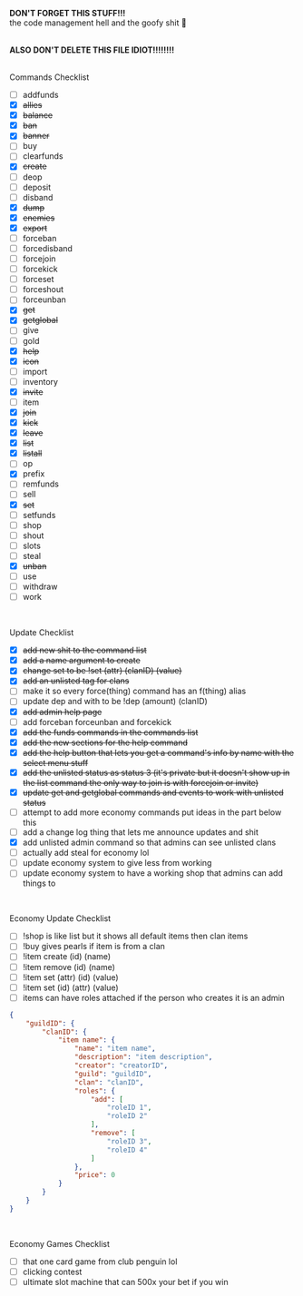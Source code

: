 **DON'T FORGET THIS STUFF!!!**<br>
the code management hell and the goofy shit 🙏
<br>
<br>

**ALSO DON'T DELETE THIS FILE IDIOT!!!!!!!!**
<br>
<br>

Commands Checklist
- [ ] addfunds
- [x] ~~allies~~
- [x] ~~balance~~
- [x] ~~ban~~
- [x] ~~banner~~
- [ ] buy
- [ ] clearfunds
- [x] ~~create~~
- [ ] deop
- [ ] deposit
- [ ] disband
- [x] ~~dump~~
- [x] ~~enemies~~
- [x] ~~export~~
- [ ] forceban
- [ ] forcedisband
- [ ] forcejoin
- [ ] forcekick
- [ ] forceset
- [ ] forceshout
- [ ] forceunban
- [x] ~~get~~
- [x] ~~getglobal~~
- [ ] give
- [ ] gold
- [x] ~~help~~
- [x] ~~icon~~
- [ ] import
- [ ] inventory
- [x] ~~invite~~
- [ ] item
- [x] ~~join~~
- [x] ~~kick~~
- [x] ~~leave~~
- [x] ~~list~~
- [x] ~~listall~~
- [ ] op
- [x] prefix
- [ ] remfunds
- [ ] sell
- [x] ~~set~~
- [ ] setfunds
- [ ] shop
- [ ] shout
- [ ] slots
- [ ] steal
- [x] ~~unban~~
- [ ] use
- [ ] withdraw
- [ ] work
<br>

Update Checklist
- [x] ~~add new shit to the command list~~
- [x] ~~add a name argument to create~~
- [x] ~~change set to be !set (attr) (clanID) (value)~~
- [x] ~~add an unlisted tag for clans~~
- [ ] make it so every force(thing) command has an f(thing) alias
- [ ] update dep and with to be !dep (amount) (clanID)
- [x] ~~add admin help page~~
- [ ] add forceban forceunban and forcekick
- [x] ~~add the funds commands in the commands list~~
- [x] ~~add the new sections for the help command~~
- [x] ~~add the help button that lets you get a command's info by name with the select menu stuff~~
- [x] ~~add the unlisted status as status 3 (it's private but it doesn't show up in the list command the only way to join is with forcejoin or invite)~~
- [x] ~~update get and getglobal commands and events to work with unlisted status~~
- [ ] attempt to add more economy commands put ideas in the part below this
- [ ] add a change log thing that lets me announce updates and shit
- [x] add unlisted admin command so that admins can see unlisted clans
- [ ] actually add steal for economy lol
- [ ] update economy system to give less from working
- [ ] update economy system to have a working shop that admins can add things to
<br>

Economy Update Checklist
- [ ] !shop is like list but it shows all default items then clan items
- [ ] !buy gives pearls if item is from a clan
- [ ] !item create (id) (name)
- [ ] !item remove (id) (name)
- [ ] !item set (attr) (id) (value)
- [ ] !item set (id) (attr) (value)
- [ ] items can have roles attached if the person who creates it is an admin
```json
{
    "guildID": {
        "clanID": {
            "item name": {
                "name": "item name",
                "description": "item description",
                "creator": "creatorID",
                "guild": "guildID",
                "clan": "clanID",
                "roles": {
                    "add": [
                        "roleID 1",
                        "roleID 2"
                    ],
                    "remove": [
                        "roleID 3",
                        "roleID 4"
                    ]
                },
                "price": 0
            }
        }
    }
}
```
<br>

Economy Games Checklist
- [ ] that one card game from club penguin lol
- [ ] clicking contest
- [ ] ultimate slot machine that can 500x your bet if you win
